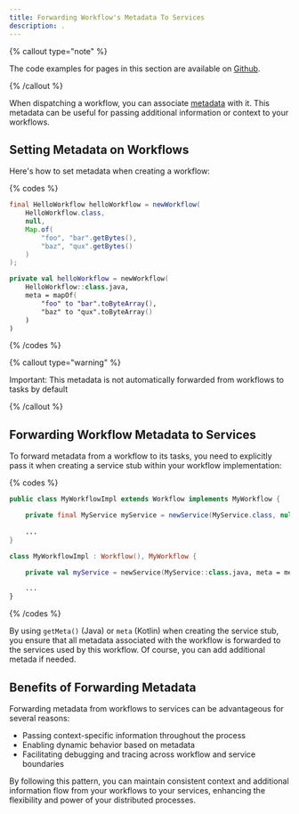 ```yaml
---
title: Forwarding Workflow's Metadata To Services
description: .
---
```


{% callout type="note"  %}

The code examples for pages in this section are available on [Github](https://github.com/infiniticio/playbook).

{% /callout %}

When dispatching a workflow, you can associate [metadata](/docs/workflows/syntax#meta) with it. 
This metadata can be useful for passing additional information or context to your workflows.

## Setting Metadata on Workflows

Here's how to set metadata when creating a workflow:

{% codes %}

```java
final HelloWorkflow helloWorkflow = newWorkflow(
    HelloWorkflow.class,
    null,
    Map.of(
        "foo", "bar".getBytes(),
        "baz", "qux".getBytes()
    )
);
```

```kotlin
private val helloWorkflow = newWorkflow(
    HelloWorkflow::class.java,
    meta = mapOf(
        "foo" to "bar".toByteArray(),
        "baz" to "qux".toByteArray()
    )
)
```

{% /codes %}

{% callout type="warning" %}

Important: This metadata is not automatically forwarded from workflows to tasks by default

{% /callout %}

## Forwarding Workflow Metadata to Services

To forward metadata from a workflow to its tasks, you need to explicitly pass it when creating a service stub within your workflow implementation:

{% codes %}

```java
public class MyWorkflowImpl extends Workflow implements MyWorkflow {

    private final MyService myService = newService(MyService.class, null, getMeta());
    
    ...
}
```

```kotlin
class MyWorkflowImpl : Workflow(), MyWorkflow {

    private val myService = newService(MyService::class.java, meta = meta)

    ...
}
```

{% /codes %}

By using `getMeta()` (Java) or `meta` (Kotlin) when creating the service stub, you ensure that all metadata associated with the workflow is forwarded to the services used by this workflow. Of course, you can add additional metada if needed.

## Benefits of Forwarding Metadata

Forwarding metadata from workflows to services can be advantageous for several reasons:

* Passing context-specific information throughout the process
* Enabling dynamic behavior based on metadata
* Facilitating debugging and tracing across workflow and service boundaries

By following this pattern, you can maintain consistent context and additional information flow from your workflows to your services, enhancing the flexibility and power of your distributed processes.